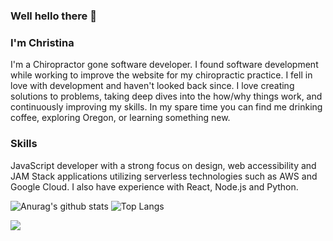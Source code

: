 ### Well hello there 👋

### I'm Christina

I'm a Chiropractor gone software developer. I found software development while working to improve the website for my chiropractic practice. I fell in love with development and haven't looked back since. I love creating solutions to problems, taking deep dives into the how/why things work, and continuously improving my skills. In my spare time you can find me drinking coffee, exploring Oregon, or learning something new.

### Skills
JavaScript developer with a strong focus on design, web accessibility and JAM Stack applications utilizing serverless technologies such as AWS and Google Cloud. I also have experience with React, Node.js and Python. 

![Anurag's github stats](https://github-readme-stats.vercel.app/api?username=ChristinaJackson&layout=compact&show_icons=true&theme=tokyonight&hide=stars,contribs)
![Top Langs](https://github-readme-stats.vercel.app/api/top-langs/?username=ChristinaJackson&layout=compact&show_icons=true&theme=tokyonight)

![](https://komarev.com/ghpvc/?username=ChristinaJackson&color=blueviolet)

<!--
**ChristinaJackson/ChristinaJackson** is a ✨ _special_ ✨ repository because its `README.md` (this file) appears on your GitHub profile.

Here are some ideas to get you started:

- 🔭 I’m currently working on ...
- 🌱 I’m currently learning ...
- 👯 I’m looking to collaborate on ...
- 🤔 I’m looking for help with ...
- 💬 Ask me about ...
- 📫 How to reach me: ...
- 😄 Pronouns: ...
- ⚡ Fun fact: ...
-->

